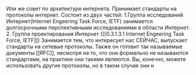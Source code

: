 Или же совет по архитектуре интернета. Принимает стандарты на протоколы интернет. Состоит из двух частей:
1.Группа исследований Интернет(Internet Engeering Task Force, IETF) занимается долгосрочными перспективными исследованиями  в области Интернет.
2. Группа проектирования Интернет ([[0.3.1.3.1 Internet Engeering Task Force, IETF]]) Занимается тем, что интересует нас СЕЙЧАС, выпускает стандарты на сетевые протоколы. Также он готовит так называемые документы [[RFC]], несмотря на то, что они формально не называются стандартами, на практике они такими являются. Вы, конечно, можете использовать другие протоколы, но в таком случае они н
